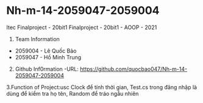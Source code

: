 # Nh-m-14-2059047-2059004
Itec Finalproject - 20bit1
Finalproject - 20bit1 - AOOP - 2021
1. Team Information
+ 2059004 - Lê Quốc Bảo
+ 2059047 - Hồ Minh Trung
2. Github Inf0rmation
-URL: https://github.com/quocbao047/Nh-m-14-2059047-2059004

3.Function of Project:usc Clock để tính thời gian, Test.cs trong đăng nhập là dùng để kiểm tra họ tên, Random để tráo ngẫu nhiên
